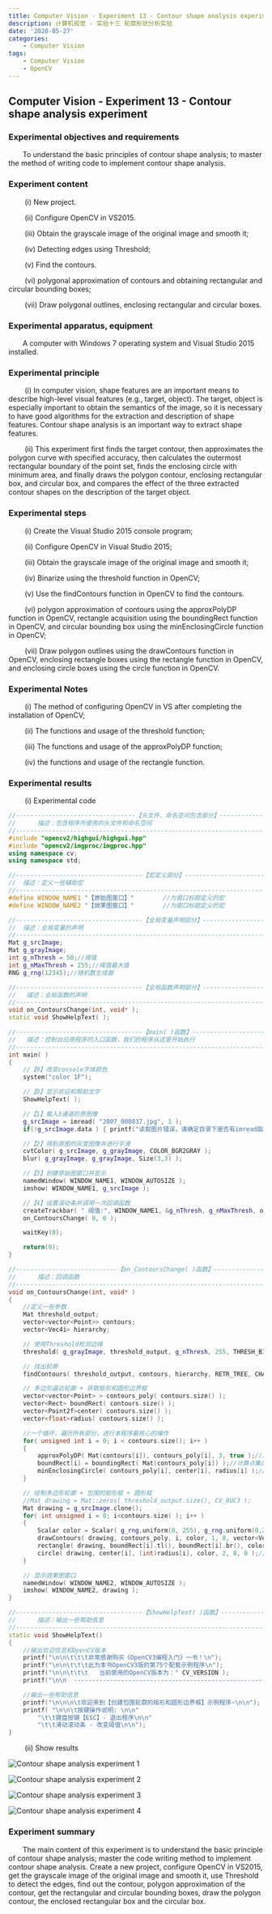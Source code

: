 ```yaml
---
title: Computer Vision - Experiment 13 - Contour shape analysis experiment
description: 计算机视觉 - 实验十三 轮廓形状分析实验
date: '2020-05-27'
categories:
    - Computer Vision
tags:
    - Computer Vision
    - OpenCV
---
```


## Computer Vision - Experiment 13 - Contour shape analysis experiment

### Experimental objectives and requirements

&emsp;&emsp;To understand the basic principles of contour shape analysis; to master the method of writing code to implement contour shape analysis.

### Experiment content

&emsp;&emsp; (i) New project.

&emsp;&emsp; (ii) Configure OpenCV in VS2015.

&emsp;&emsp; (iii) Obtain the grayscale image of the original image and smooth it;

&emsp;&emsp; (iv) Detecting edges using Threshold;

&emsp;&emsp; (v) Find the contours.

&emsp;&emsp; (vi) polygonal approximation of contours and obtaining rectangular and circular bounding boxes;

&emsp;&emsp; (vii) Draw polygonal outlines, enclosing rectangular and circular boxes.

### Experimental apparatus, equipment

&emsp;&emsp;A computer with Windows 7 operating system and Visual Studio 2015 installed.

### Experimental principle

&emsp;&emsp; (i) In computer vision, shape features are an important means to describe high-level visual features (e.g., target, object). The target, object is especially important to obtain the semantics of the image, so it is necessary to have good algorithms for the extraction and description of shape features. Contour shape analysis is an important way to extract shape features.

&emsp;&emsp; (ii) This experiment first finds the target contour, then approximates the polygon curve with specified accuracy, then calculates the outermost rectangular boundary of the point set, finds the enclosing circle with minimum area, and finally draws the polygon contour, enclosing rectangular box, and circular box, and compares the effect of the three extracted contour shapes on the description of the target object.

### Experimental steps

&emsp;&emsp; (i) Create the Visual Studio 2015 console program;

&emsp;&emsp; (ii) Configure OpenCV in Visual Studio 2015;

&emsp;&emsp; (iii) Obtain the grayscale image of the original image and smooth it;

&emsp;&emsp; (iv) Binarize using the threshold function in OpenCV;

&emsp;&emsp; (v) Use the findContours function in OpenCV to find the contours.

&emsp;&emsp; (vi) polygon approximation of contours using the approxPolyDP function in OpenCV, rectangle acquisition using the boundingRect function in OpenCV, and circular bounding box using the minEnclosingCircle function in OpenCV;

&emsp;&emsp; (vii) Draw polygon outlines using the drawContours function in OpenCV, enclosing rectangle boxes using the rectangle function in OpenCV, and enclosing circle boxes using the circle function in OpenCV.

### Experimental Notes

&emsp;&emsp; (i) The method of configuring OpenCV in VS after completing the installation of OpenCV;

&emsp;&emsp; (ii) The functions and usage of the threshold function;

&emsp;&emsp; (iii) The functions and usage of the approxPolyDP function;

&emsp;&emsp; (iv) the functions and usage of the rectangle function.

### Experimental results

&emsp;&emsp; (i) Experimental code

```cpp
//---------------------------------【头文件、命名空间包含部分】----------------------------
//		描述：包含程序所使用的头文件和命名空间
//------------------------------------------------------------------------------------------------
#include "opencv2/highgui/highgui.hpp"
#include "opencv2/imgproc/imgproc.hpp"
using namespace cv;
using namespace std;

//-----------------------------------【宏定义部分】-------------------------------------------- 
//  描述：定义一些辅助宏 
//------------------------------------------------------------------------------------------------ 
#define WINDOW_NAME1 "【原始图窗口】"        //为窗口标题定义的宏 
#define WINDOW_NAME2 "【效果图窗口】"        //为窗口标题定义的宏 

//-----------------------------------【全局变量声明部分】--------------------------------------
//  描述：全局变量的声明
//-----------------------------------------------------------------------------------------------
Mat g_srcImage;
Mat g_grayImage;
int g_nThresh = 50;//阈值
int g_nMaxThresh = 255;//阈值最大值
RNG g_rng(12345);//随机数生成器

//-----------------------------------【全局函数声明部分】--------------------------------------
//   描述：全局函数的声明
//-----------------------------------------------------------------------------------------------
void on_ContoursChange(int, void* );
static void ShowHelpText( );

//-----------------------------------【main( )函数】--------------------------------------------
//   描述：控制台应用程序的入口函数，我们的程序从这里开始执行
//-----------------------------------------------------------------------------------------------
int main( )
{
	//【0】改变console字体颜色
	system("color 1F"); 

	//【0】显示欢迎和帮助文字
	ShowHelpText( );

	//【1】载入3通道的原图像
	g_srcImage = imread( "2007_000837.jpg", 1 );
	if(!g_srcImage.data ) { printf("读取图片错误，请确定目录下是否有imread函数指定的图片存在~！ \n"); return false; }  

	//【2】得到原图的灰度图像并进行平滑
	cvtColor( g_srcImage, g_grayImage, COLOR_BGR2GRAY );
	blur( g_grayImage, g_grayImage, Size(3,3) );

	//【3】创建原始图窗口并显示
	namedWindow( WINDOW_NAME1, WINDOW_AUTOSIZE );
	imshow( WINDOW_NAME1, g_srcImage );

	//【4】设置滚动条并调用一次回调函数
	createTrackbar( " 阈值:", WINDOW_NAME1, &g_nThresh, g_nMaxThresh, on_ContoursChange );
	on_ContoursChange( 0, 0 );

	waitKey(0);

	return(0);
}

//----------------------------【on_ContoursChange( )函数】---------------------------------
//      描述：回调函数
//-------------------------------------------------------------------------------------------------  
void on_ContoursChange(int, void* )
{
	//定义一些参数
	Mat threshold_output;
	vector<vector<Point>> contours;
	vector<Vec4i> hierarchy;

	// 使用Threshold检测边缘
	threshold( g_grayImage, threshold_output, g_nThresh, 255, THRESH_BINARY );

	// 找出轮廓
	findContours( threshold_output, contours, hierarchy, RETR_TREE, CHAIN_APPROX_SIMPLE, Point(0, 0) );

	// 多边形逼近轮廓 + 获取矩形和圆形边界框
	vector<vector<Point> > contours_poly( contours.size() );
	vector<Rect> boundRect( contours.size() );
	vector<Point2f>center( contours.size() );
	vector<float>radius( contours.size() );

	//一个循环，遍历所有部分，进行本程序最核心的操作
	for( unsigned int i = 0; i < contours.size(); i++ )
	{ 
		approxPolyDP( Mat(contours[i]), contours_poly[i], 3, true );//用指定精度逼近多边形曲线 
		boundRect[i] = boundingRect( Mat(contours_poly[i]) );//计算点集的最外面（up-right）矩形边界
		minEnclosingCircle( contours_poly[i], center[i], radius[i] );//对给定的 2D点集，寻找最小面积的包围圆形 
	}

	// 绘制多边形轮廓 + 包围的矩形框 + 圆形框
	//Mat drawing = Mat::zeros( threshold_output.size(), CV_8UC3 );
	Mat drawing = g_srcImage.clone();
	for( int unsigned i = 0; i<contours.size( ); i++ )
	{
		Scalar color = Scalar( g_rng.uniform(0, 255), g_rng.uniform(0,255), g_rng.uniform(0,255) );//随机设置颜色
		drawContours( drawing, contours_poly, i, color, 1, 8, vector<Vec4i>(), 0, Point() );//绘制轮廓
		rectangle( drawing, boundRect[i].tl(), boundRect[i].br(), color, 2, 8, 0 );//绘制矩形
		circle( drawing, center[i], (int)radius[i], color, 2, 8, 0 );//绘制圆
	}

	// 显示效果图窗口
	namedWindow( WINDOW_NAME2, WINDOW_AUTOSIZE );
	imshow( WINDOW_NAME2, drawing );
}

//-----------------------------------【ShowHelpText( )函数】----------------------------------  
//      描述：输出一些帮助信息  
//----------------------------------------------------------------------------------------------  
static void ShowHelpText()  
{  
	//输出欢迎信息和OpenCV版本
	printf("\n\n\t\t\t非常感谢购买《OpenCV3编程入门》一书！\n");
	printf("\n\n\t\t\t此为本书OpenCV3版的第75个配套示例程序\n");
	printf("\n\n\t\t\t   当前使用的OpenCV版本为：" CV_VERSION );
	printf("\n\n  ----------------------------------------------------------------------------\n");

	//输出一些帮助信息  
	printf("\n\n\n\t欢迎来到【创建包围轮廓的矩形和圆形边界框】示例程序~\n\n");  
	printf( "\n\n\t按键操作说明: \n\n"  
		"\t\t键盘按键【ESC】- 退出程序\n\n"  
		"\t\t滑动滚动条 - 改变阈值\n\n");  
}  
```

&emsp;&emsp; (ii) Show results

![Contour shape analysis experiment 1](https://raw.githubusercontent.com/JavenJin/blog-image/master/content/post/Campus%20Projects/Computer%20Vision/Experiment%2013%20Contour%20shape%20analysis%20experiment/contour-shape-analysis-experiment1.png)

![Contour shape analysis experiment 2](https://raw.githubusercontent.com/JavenJin/blog-image/master/content/post/Campus%20Projects/Computer%20Vision/Experiment%2013%20Contour%20shape%20analysis%20experiment/contour-shape-analysis-experiment2.png)

![Contour shape analysis experiment 3](https://raw.githubusercontent.com/JavenJin/blog-image/master/content/post/Campus%20Projects/Computer%20Vision/Experiment%2013%20Contour%20shape%20analysis%20experiment/contour-shape-analysis-experiment3.png)

![Contour shape analysis experiment 4](https://raw.githubusercontent.com/JavenJin/blog-image/master/content/post/Campus%20Projects/Computer%20Vision/Experiment%2013%20Contour%20shape%20analysis%20experiment/contour-shape-analysis-experiment4.png)

### Experiment summary

&emsp;&emsp;The main content of this experiment is to understand the basic principle of contour shape analysis; master the code writing method to implement contour shape analysis. Create a new project, configure OpenCV in VS2015, get the grayscale image of the original image and smooth it, use Threshold to detect the edges, find out the contour, polygon approximation of the contour, get the rectangular and circular bounding boxes, draw the polygon contour, the enclosed rectangular box and the circular box.